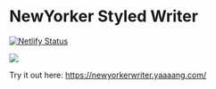 # NewYorker Styled Writer

[![Netlify Status](https://api.netlify.com/api/v1/badges/1f7c60e7-ce5d-4a93-b794-ecfe8046a269/deploy-status)](https://app.netlify.com/sites/keen-booth-34ad98/deploys)

![](https://gfycat.com/sanethunderousasianconstablebutterfly)

Try it out here: https://newyorkerwriter.yaaaang.com/
